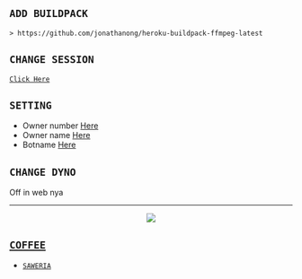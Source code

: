 ## `ADD BUILDPACK`

```
> https://github.com/jonathanong/heroku-buildpack-ffmpeg-latest
```

## `CHANGE SESSION`

[`Click Here`](https://github.com/Ag-Gilang/bota8/blob/master/session.json#L1)

## `SETTING`

- Owner number [Here](https://github.com/Ag-Gilang/bota8/blob/master/settings.json#L4)
- Owner name [Here](https://github.com/Ag-Gilang/bota8/blob/master/settings.json#L16)
- Botname [Here](https://github.com/Ag-Gilang/bota8/blob/master/settings.json#L17)

## `CHANGE DYNO`

Off in web nya

----------

<p align="center">
  <a href="https://youtu.be/_CP2_1Yqauo"><img src="https://a.top4top.io/p_20888ybra1.jpg" />
</p>

## ```COFFEE```

- [`SAWERIA`](https://saweria.co/Aryagilang)
